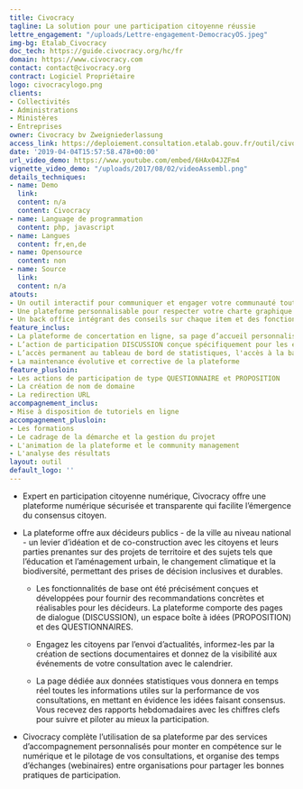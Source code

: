 ```yaml
---
title: Civocracy
tagline: La solution pour une participation citoyenne réussie
lettre_engagement: "/uploads/Lettre-engagement-DemocracyOS.jpeg"
img-bg: Etalab_Civocracy
doc_tech: https://guide.civocracy.org/hc/fr
domain: https://www.civocracy.com
contact: contact@civocracy.org
contract: Logiciel Propriétaire
logo: civocracylogo.png
clients:
- Collectivités
- Administrations
- Ministères
- Entreprises
owner: Civocracy bv Zweigniederlassung
access_link: https://deploiement.consultation.etalab.gouv.fr/outil/civocracy
date: '2019-04-04T15:57:58.478+00:00'
url_video_demo: https://www.youtube.com/embed/6HAx04JZFm4
vignette_video_demo: "/uploads/2017/08/02/videoAssembl.png"
details_techniques:
- name: Demo
  link: 
  content: n/a
  content: Civocracy
- name: Language de programmation
  content: php, javascript
- name: Langues
  content: fr,en,de
- name: Opensource
  content: non
- name: Source
  link: 
  content: n/a
atouts:
- Un outil interactif pour communiquer et engager votre communauté tout au long du projet
- Une plateforme personnalisable pour respecter votre charte graphique et l’identité de votre projet participatif
- Un back office intégrant des conseils sur chaque item et des fonctionnalités faciles d’accès pour une participation inclusive.
feature_inclus:
- La plateforme de concertation en ligne, sa page d’accueil personnalisable et son système d’envoi d’actualités et de notifications
- L’action de participation DISCUSSION conçue spécifiquement pour les échanges entre les citoyens et leur gouvernement, pour la co-construction et l’émergence d’un consensus
- L’accès permanent au tableau de bord de statistiques, l'accès à la base de connaissance Civocracy
- La maintenance évolutive et corrective de la plateforme
feature_plusloin:
- Les actions de participation de type QUESTIONNAIRE et PROPOSITION
- La création de nom de domaine
- La redirection URL
accompagnement_inclus:
- Mise à disposition de tutoriels en ligne
accompagnement_plusloin:
- Les formations
- Le cadrage de la démarche et la gestion du projet
- L'animation de la plateforme et le community management
- L'analyse des résultats
layout: outil
default_logo: ''
---
```


* Expert en participation citoyenne numérique, Civocracy offre une plateforme numérique sécurisée et transparente qui facilite l’émergence du consensus citoyen.

* La plateforme offre aux décideurs publics - de la ville au niveau national - un levier d’idéation et de co-construction avec les citoyens et leurs parties prenantes sur des projets de territoire et des sujets tels que l’éducation et l’aménagement urbain, le changement climatique et la biodiversité, permettant des prises de décision inclusives et durables.

    * Les fonctionnalités de base ont été précisément conçues et développées pour fournir des recommandations concrètes et réalisables pour les décideurs. La plateforme comporte des pages de dialogue (DISCUSSION), un espace boîte à idées (PROPOSITION) et des QUESTIONNAIRES. 

    * Engagez les citoyens par l’envoi d’actualités, informez-les par la création de sections documentaires et donnez de la visibilité aux événements de votre consultation avec le calendrier.

    * La page dédiée aux données statistiques vous donnera en temps réel toutes les informations utiles sur la performance de vos consultations, en mettant en évidence les idées faisant consensus. Vous recevez des rapports hebdomadaires avec les chiffres clefs pour suivre et piloter au mieux la participation.

* Civocracy complète l’utilisation de sa plateforme par des services d’accompagnement personnalisés pour monter en compétence sur le numérique et le pilotage de vos consultations, et organise des temps d’échanges (webinaires) entre organisations pour partager les bonnes pratiques de participation.